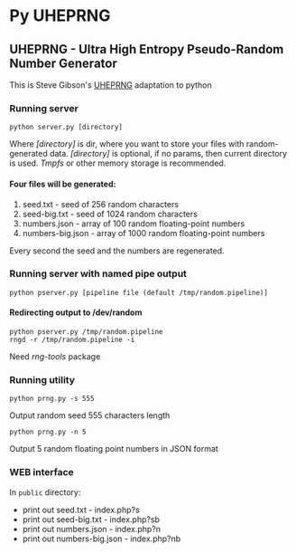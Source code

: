 # Py UHEPRNG
## UHEPRNG - Ultra High Entropy Pseudo-Random Number Generator

This is Steve Gibson's [UHEPRNG](https://www.grc.com/otg/uheprng.htm) adaptation to python 

### Running server
```
python server.py [directory]
```
Where *[directory]* is dir, where you want to store your files with random-generated data.
*[directory]* is optional, if no params, then current directory is used.
*Tmpfs* or other memory storage is recommended.

#### Four files will be generated:
1. seed.txt - seed of 256 random characters
2. seed-big.txt - seed of 1024 random characters
3. numbers.json - array of 100 random floating-point numbers
4. numbers-big.json - array of 1000 random floating-point numbers

Every second the seed and the numbers are regenerated.

### Running server with named pipe output
```
python pserver.py [pipeline file (default /tmp/random.pipeline)]
```
#### Redirecting output to /dev/random
```
python pserver.py /tmp/random.pipeline
rngd -r /tmp/random.pipeline -i
```
Need *rng-tools* package
### Running utility
```
python prng.py -s 555
```
Output random seed 555 characters length

```
python prng.py -n 5
```
Output 5 random floating point numbers in JSON format

### WEB interface
In `public` directory:

* print out seed.txt - index.php?s
* print out seed-big.txt - index.php?sb
* print out numbers.json - index.php?n
* print out numbers-big.json - index.php?nb
